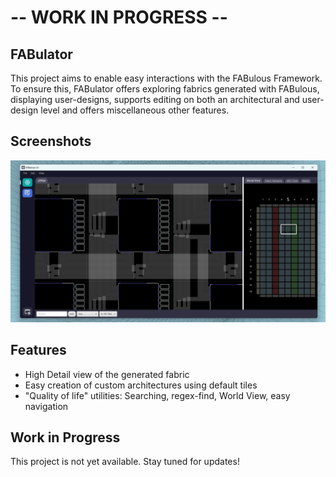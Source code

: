 # -- WORK IN PROGRESS --

## FABulator 

This project aims to enable easy interactions with the FABulous Framework. 
To ensure this, FABulator offers exploring fabrics generated with FABulous, 
displaying user-designs, supports editing on both an architectural and 
user-design level and offers miscellaneous other features.

## Screenshots

![App Screenshot](docs/img/ui_demo.png)

## Features

- High Detail view of the generated fabric
- Easy creation of custom architectures using default tiles
- "Quality of life" utilities: Searching, regex-find, World View, easy navigation

## Work in Progress

This project is not yet available. Stay tuned for updates!